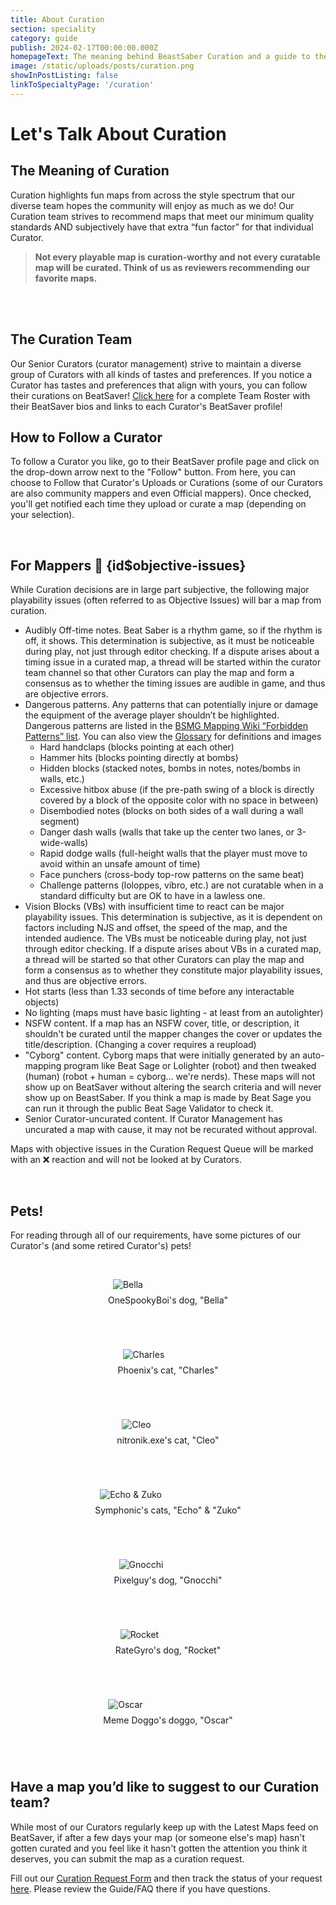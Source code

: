 ```yaml
---
title: About Curation
section: speciality
category: guide
publish: 2024-02-17T00:00:00.000Z
homepageText: The meaning behind BeastSaber Curation and a guide to the objective issues that bar a map from being curated.
image: /static/uploads/posts/curation.png
showInPostListing: false
linkToSpecialtyPage: '/curation'
---
```


# Let's Talk About Curation

## The Meaning of Curation

Curation highlights fun maps from across the style spectrum that our diverse team hopes the community will enjoy as much as we do! Our Curation team strives to recommend maps that meet our minimum quality standards AND subjectively have that extra “fun factor” for that individual Curator.

> **Not every playable map is curation-worthy and not every curatable map will be curated. Think of us as reviewers recommending our favorite maps.**

<br />

<br />

## The Curation Team

Our Senior Curators (curator management) strive to maintain a diverse group of Curators with all kinds of tastes and preferences. If you notice a Curator has tastes and preferences that align with yours, you can follow their curations on BeatSaver! [Click here](/curation-team) for a complete Team Roster with their BeatSaver bios and links to each Curator's BeatSaver profile!

## How to Follow a Curator

To follow a Curator you like, go to their BeatSaver profile page and click on the drop-down arrow next to the "Follow" button. From here, you can choose to Follow that Curator's Uploads or Curations (some of our Curators are also community mappers and even Official mappers). Once checked, you'll get notified each time they upload or curate a map (depending on your selection).

<br />

## For Mappers <a href="#objective-issues" style="text-decoration:none;">🔗</a> {id$objective-issues}

While Curation decisions are in large part subjective, the following major playability issues (often referred to as Objective Issues) will bar a map from curation.

- Audibly Off-time notes. Beat Saber is a rhythm game, so if the rhythm is off, it shows. This determination is subjective, as it must be noticeable during play, not just through editor checking. If a dispute arises about a timing issue in a curated map, a thread will be started within the curator team channel so that other Curators can play the map and form a consensus as to whether the timing issues are audible in game, and thus are objective errors.
- Dangerous patterns. Any patterns that can potentially injure or damage the equipment of the average player shouldn’t be highlighted. Dangerous patterns are listed in the [BSMG Mapping Wiki “Forbidden Patterns” list](https://bsmg.wiki/mapping/basic-mapping.html#don-t-forbidden-patterns). You can also view the [Glossary](https://bsmg.wiki/mapping/glossary.html) for definitions and images
  - Hard handclaps (blocks pointing at each other)
  - Hammer hits (blocks pointing directly at bombs)
  - Hidden blocks (stacked notes, bombs in notes, notes/bombs in walls, etc.)
  - Excessive hitbox abuse (if the pre-path swing of a block is directly covered by a block of the opposite color with no space in between)
  - Disembodied notes (blocks on both sides of a wall during a wall segment)
  - Danger dash walls (walls that take up the center two lanes, or 3-wide-walls)
  - Rapid dodge walls (full-height walls that the player must move to avoid within an unsafe amount of time)
  - Face punchers (cross-body top-row patterns on the same beat)
  - Challenge patterns (loloppes, vibro, etc.) are not curatable when in a standard difficulty but are OK to have in a lawless one.
- Vision Blocks (VBs) with insufficient time to react can be major playability issues. This determination is subjective, as it is dependent on factors including NJS and offset, the speed of the map, and the intended audience. The VBs must be noticeable during play, not just through editor checking. If a dispute arises about VBs in a curated map, a thread will be started so that other Curators can play the map and form a consensus as to whether they constitute major playability issues, and thus are objective errors.
- Hot starts (less than 1.33 seconds of time before any interactable objects)
- No lighting (maps must have basic lighting - at least from an autolighter)
- NSFW content. If a map has an NSFW cover, title, or description, it shouldn't be curated until the mapper changes the cover or updates the title/description. (Changing a cover requires a reupload)
- "Cyborg" content. Cyborg maps that were initially generated by an auto-mapping program like Beat Sage or Lolighter (robot) and then tweaked (human) (robot + human = cyborg... we're nerds). These maps will not show up on BeatSaver without altering the search criteria and will never show up on BeastSaber. If you think a map is made by Beat Sage you can run it through the public Beat Sage Validator to check it.
- Senior Curator-uncurated content. If Curator Management has uncurated a map with cause, it may not be recurated without approval.

Maps with objective issues in the Curation Request Queue will be marked with an ❌ reaction and will not be looked at by Curators.

<br />

## Pets!

For reading through all of our requirements, have some pictures of our Curator's (and some retired Curator's) pets!

<div class="photos">
  <figure>
    <img src="/uploads/posts/curation/bella.jpg" alt="Bella" />
    <figcaption>OneSpookyBoi's dog, "Bella"</figcaption>
  </figure>
  <figure>
    <img src="/uploads/posts/curation/charles.jpg" alt="Charles" />
    <figcaption>Phoenix's cat, "Charles"</figcaption>
  </figure>
  <figure>
    <img src="/uploads/posts/curation/cleo.jpg" alt="Cleo" />
    <figcaption>nitronik.exe's cat, "Cleo"</figcaption>
  </figure>
  <figure>
    <img src="/uploads/posts/curation/echo-zuko.jpg" alt="Echo & Zuko" />
    <figcaption>Symphonic's cats, "Echo" & "Zuko"</figcaption>
  </figure>
  <figure>
    <img src="/uploads/posts/curation/gnocchi.jpg" alt="Gnocchi" />
    <figcaption>Pixelguy's dog, "Gnocchi"</figcaption>
  </figure>
  <figure>
    <img src="/uploads/posts/curation/rocket.jpg" alt="Rocket" />
    <figcaption>RateGyro's dog, "Rocket"</figcaption>
  </figure>
  <figure>
    <img src="/uploads/posts/curation/oscar.jpg" alt="Oscar" />
    <figcaption>Meme Doggo's doggo, "Oscar"</figcaption>
  </figure>
</div>

<style>
  .photos {
    display: flex;
    flex-direction: row;
    flex-wrap: wrap;
    justify-content: center;
    gap: 1rem;
  }
  figure {
    display: flex;
    flex-direction: column;
    border: 1px solid #ffffff50;
    border-radius: 5px;
  }
  figure img {
    display: flex;
    flex-direction: column;
    justify-content: center;
    max-height: 300px;
    width: auto;
    margin: 1rem;
  }
  figcaption {
    text-align: center;
    margin: -0.5rem 0.5rem 0.5rem 0.5rem;
  }
</style>

<br />

<br />

## Have a map you’d like to suggest to our Curation team?

While most of our Curators regularly keep up with the Latest Maps feed on BeatSaver, if after a few days your map (or someone else's map) hasn't gotten curated and you feel like it hasn't gotten the attention you think it deserves, you can submit the map as a curation request.

Fill out our [Curation Request Form](https://forms.gle/ppkhbA9TG4GmN3jS7) and then track the status of your request [here](https://docs.google.com/spreadsheets/d/1IBZNJUae94FjJGMmnc94JsH3SN7iBufW-CzrU2zJPEk/edit#gid=773434791). Please review the Guide/FAQ there if you have questions.
